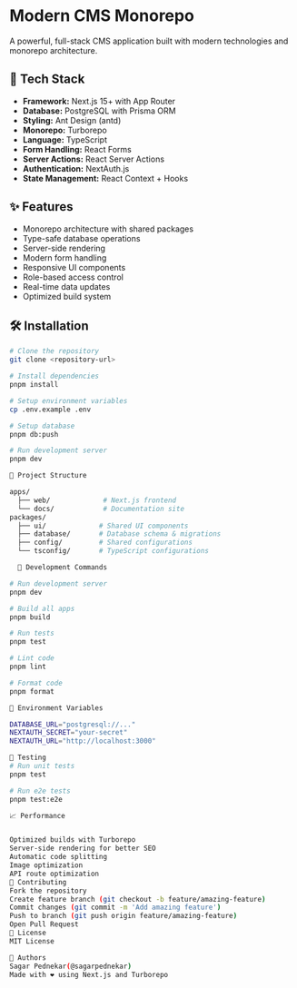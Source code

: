 # Modern CMS Monorepo

A powerful, full-stack CMS application built with modern technologies and monorepo architecture.

## 🚀 Tech Stack

- **Framework:** Next.js 15+ with App Router
- **Database:** PostgreSQL with Prisma ORM
- **Styling:** Ant Design (antd)
- **Monorepo:** Turborepo
- **Language:** TypeScript
- **Form Handling:** React Forms
- **Server Actions:** React Server Actions
- **Authentication:** NextAuth.js
- **State Management:** React Context + Hooks

## ✨ Features

- Monorepo architecture with shared packages
- Type-safe database operations
- Server-side rendering
- Modern form handling
- Responsive UI components
- Role-based access control
- Real-time data updates
- Optimized build system

## 🛠️ Installation

```bash
# Clone the repository
git clone <repository-url>

# Install dependencies
pnpm install

# Setup environment variables
cp .env.example .env

# Setup database
pnpm db:push

# Run development server
pnpm dev

📁 Project Structure

apps/
  ├── web/             # Next.js frontend
  └── docs/            # Documentation site
packages/
  ├── ui/             # Shared UI components
  ├── database/       # Database schema & migrations
  ├── config/         # Shared configurations
  └── tsconfig/       # TypeScript configurations

  🚄 Development Commands

# Run development server
pnpm dev

# Build all apps
pnpm build

# Run tests
pnpm test

# Lint code
pnpm lint

# Format code
pnpm format

🔧 Environment Variables

DATABASE_URL="postgresql://..."
NEXTAUTH_SECRET="your-secret"
NEXTAUTH_URL="http://localhost:3000"

🧪 Testing
# Run unit tests
pnpm test

# Run e2e tests
pnpm test:e2e

📈 Performance


Optimized builds with Turborepo
Server-side rendering for better SEO
Automatic code splitting
Image optimization
API route optimization
🤝 Contributing
Fork the repository
Create feature branch (git checkout -b feature/amazing-feature)
Commit changes (git commit -m 'Add amazing feature')
Push to branch (git push origin feature/amazing-feature)
Open Pull Request
📄 License
MIT License

👥 Authors
Sagar Pednekar(@sagarpednekar)
Made with ❤️ using Next.js and Turborepo 